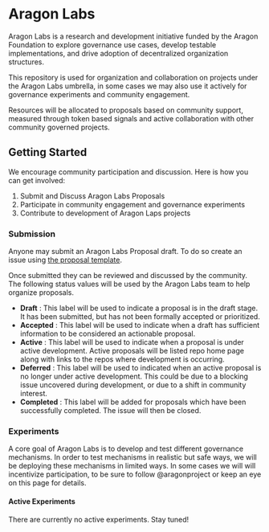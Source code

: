 # Aragon Labs 

Aragon Labs is a research and development initiative funded by the Aragon Foundation to explore governance use cases, develop testable implementations, and drive adoption of decentralized organization structures. 

This repository is used for organization and collaboration on projects under the Aragon Labs umbrella, in some cases we may also use it actively for governance experiments and community engagement. 

Resources will be allocated to proposals based on community support, measured through token based signals and active collaboration with other community governed projects. 

## Getting Started

We encourage community participation and discussion. Here is how you can get involved:

1. Submit and Discuss Aragon Labs Proposals
2. Participate in community engagement and governance experiments
3. Contribute to development of Aragon Laps projects

### Submission
Anyone may submit an Aragon Labs Proposal draft. To do so create an issue using [the proposal template](https://github.com/aragon/labs/blob/master/proposal-template.md). 

Once submitted they can be reviewed and discussed by the community. The following status values will be used by the Aragon Labs team to help organize proposals. 

- **Draft** : This label will be used to indicate a proposal is in the draft stage. It has been submitted, but has not been formally accepted or prioritized. 
- **Accepted** : This label will be used to indicate when a draft has sufficient information to be considered an actionable proposal. 
- **Active** : This label will be used to indicate when a proposal is under active development. Active proposals will be listed repo home page along with links to the repos where development is occurring. 
-  **Deferred** : This label will be used to indicated when an active proposal is no longer under active development. This could be due to a blocking issue uncovered during development, or due to a shift in community interest. 
- **Completed** : This label will be added for proposals which have been successfully completed. The issue will then be closed. 

### Experiments

A core goal of Aragon Labs is to develop and test different governance mechanisms. In order to test mechanisms in realistic but safe ways, we will be deploying these mechanisms in limited ways. In some cases we will will incentivize participation, to be sure to follow @aragonproject or keep an eye on this page for details.  

#### Active Experiments

There are currently no active experiments. Stay tuned! 

